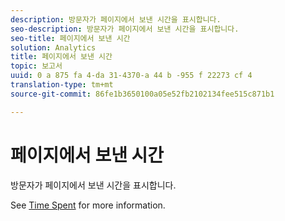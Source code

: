 ```yaml
---
description: 방문자가 페이지에서 보낸 시간을 표시합니다.
seo-description: 방문자가 페이지에서 보낸 시간을 표시합니다.
seo-title: 페이지에서 보낸 시간
solution: Analytics
title: 페이지에서 보낸 시간
topic: 보고서
uuid: 0 a 875 fa 4-da 31-4370-a 44 b -955 f 22273 cf 4
translation-type: tm+mt
source-git-commit: 86fe1b3650100a05e52fb2102134fee515c871b1

---
```



# 페이지에서 보낸 시간

방문자가 페이지에서 보낸 시간을 표시합니다.

See [Time Spent](../../../components/c-variables/c-metrics/metrics-time-spent.md#concept_1241109A742947C9B73E5E2CA2362559) for more information.
